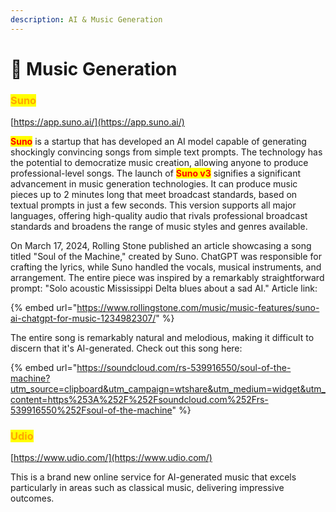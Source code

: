```yaml
---
description: AI & Music Generation
---
```


# 🎼 Music Generation

### <mark style="color:orange;">Suno</mark>

[https://app.suno.ai/](https://app.suno.ai/)

<mark style="color:red;">**Suno**</mark> is a startup that has developed an AI model capable of generating shockingly convincing songs from simple text prompts. The technology has the potential to democratize music creation, allowing anyone to produce professional-level songs. The launch of <mark style="color:red;">**Suno v3**</mark> signifies a significant advancement in music generation technologies. It can produce music pieces up to 2 minutes long that meet broadcast standards, based on textual prompts in just a few seconds. This version supports all major languages, offering high-quality audio that rivals professional broadcast standards and broadens the range of music styles and genres available.&#x20;

On March 17, 2024, Rolling Stone published an article showcasing a song titled "Soul of the Machine," created by Suno. ChatGPT was responsible for crafting the lyrics, while Suno handled the vocals, musical instruments, and arrangement. The entire piece was inspired by a remarkably straightforward prompt: "Solo acoustic Mississippi Delta blues about a sad AI." Article link:&#x20;

{% embed url="https://www.rollingstone.com/music/music-features/suno-ai-chatgpt-for-music-1234982307/" %}

The entire song is remarkably natural and melodious, making it difficult to discern that it's AI-generated. Check out this song here:&#x20;

{% embed url="https://soundcloud.com/rs-539916550/soul-of-the-machine?utm_source=clipboard&utm_campaign=wtshare&utm_medium=widget&utm_content=https%253A%252F%252Fsoundcloud.com%252Frs-539916550%252Fsoul-of-the-machine" %}



### <mark style="color:orange;">Udio</mark>

[https://www.udio.com/](https://www.udio.com/)

This is a brand new online service for AI-generated music that excels particularly in areas such as classical music, delivering impressive outcomes.











